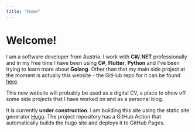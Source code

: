 ```yaml
---
title: "Home"
---
```


# Welcome!

I am a software developer from Austria. I work with **C#/.NET** professionally and in my free time I have been using **C#**, **Flutter**, **Python** and I've been trying to learn more about **Golang**. Other than that my main side project at the moment is actually this website - the GitHub repo for it can be found [here](https://github.com/matkv/hugo-website).

This new website will probably be used as a digital CV, a place to show off some side projects that I have worked on and as a personal blog.

It is currently **under construction**. I am building this site using the static site generator [Hugo](https://gohugo.io). The project repository has a GitHub Action that automatically builds the hugo site and deploys it to GitHub Pages.
